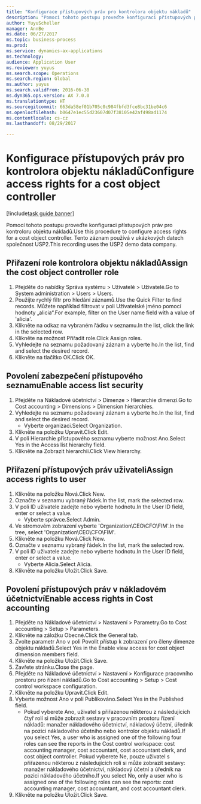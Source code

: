 ```yaml
--- 
title: "Konfigurace přístupových práv pro kontrolora objektu nákladů"
description: "Pomocí tohoto postupu proveďte konfiguraci přístupových práv pro kontroloru objektu nákladů."
author: YuyuScheller
manager: AnnBe
ms.date: 06/27/2017
ms.topic: business-process
ms.prod: 
ms.service: dynamics-ax-applications
ms.technology: 
audience: Application User
ms.reviewer: yuyus
ms.search.scope: Operations
ms.search.region: Global
ms.author: yuyus
ms.search.validFrom: 2016-06-30
ms.dyn365.ops.version: AX 7.0.0
ms.translationtype: HT
ms.sourcegitcommit: 663da58ef01b705c0c984fbfd3fce8bc31be04c6
ms.openlocfilehash: b0647e1ec55d23607d07f38105e42af498ad1174
ms.contentlocale: cs-cz
ms.lasthandoff: 08/29/2017

---
```

# <a name="configure-access-rights-for-a-cost-object-controller"></a><span data-ttu-id="d978a-103">Konfigurace přístupových práv pro kontrolora objektu nákladů</span><span class="sxs-lookup"><span data-stu-id="d978a-103">Configure access rights for a cost object controller</span></span>

[!include[task guide banner](../../includes/task-guide-banner.md)]

<span data-ttu-id="d978a-104">Pomocí tohoto postupu proveďte konfiguraci přístupových práv pro kontroloru objektu nákladů.</span><span class="sxs-lookup"><span data-stu-id="d978a-104">Use this procedure to configure access rights for a cost object controller.</span></span> <span data-ttu-id="d978a-105">Tento záznam používá v ukázkových datech společnost USP2.</span><span class="sxs-lookup"><span data-stu-id="d978a-105">This recording uses the USP2 demo data company.</span></span>


## <a name="assign-the-cost-object-controller-role"></a><span data-ttu-id="d978a-106">Přiřazení role kontrolora objektu nákladů</span><span class="sxs-lookup"><span data-stu-id="d978a-106">Assign the cost object controller role</span></span>
1. <span data-ttu-id="d978a-107">Přejděte do nabídky Správa systému > Uživatelé > Uživatelé.</span><span class="sxs-lookup"><span data-stu-id="d978a-107">Go to System administration > Users > Users.</span></span>
2. <span data-ttu-id="d978a-108">Použijte rychlý filtr pro hledání záznamů.</span><span class="sxs-lookup"><span data-stu-id="d978a-108">Use the Quick Filter to find records.</span></span> <span data-ttu-id="d978a-109">Můžete například filtrovat v poli Uživatelské jméno pomocí hodnoty „alicia“.</span><span class="sxs-lookup"><span data-stu-id="d978a-109">For example, filter on the User name field with a value of 'alicia'.</span></span>
3. <span data-ttu-id="d978a-110">Klikněte na odkaz na vybraném řádku v seznamu.</span><span class="sxs-lookup"><span data-stu-id="d978a-110">In the list, click the link in the selected row.</span></span>
4. <span data-ttu-id="d978a-111">Klikněte na možnost Přiřadit role.</span><span class="sxs-lookup"><span data-stu-id="d978a-111">Click Assign roles.</span></span>
5. <span data-ttu-id="d978a-112">Vyhledejte na seznamu požadovaný záznam a vyberte ho.</span><span class="sxs-lookup"><span data-stu-id="d978a-112">In the list, find and select the desired record.</span></span>
6. <span data-ttu-id="d978a-113">Klikněte na tlačítko OK.</span><span class="sxs-lookup"><span data-stu-id="d978a-113">Click OK.</span></span>

## <a name="enable-access-list-security"></a><span data-ttu-id="d978a-114">Povolení zabezpečení přístupového seznamu</span><span class="sxs-lookup"><span data-stu-id="d978a-114">Enable access list security</span></span>
1. <span data-ttu-id="d978a-115">Přejděte na Nákladové účetnictví > Dimenze > Hierarchie dimenzí.</span><span class="sxs-lookup"><span data-stu-id="d978a-115">Go to Cost accounting > Dimensions > Dimension hierarchies.</span></span>
2. <span data-ttu-id="d978a-116">Vyhledejte na seznamu požadovaný záznam a vyberte ho.</span><span class="sxs-lookup"><span data-stu-id="d978a-116">In the list, find and select the desired record.</span></span>
    * <span data-ttu-id="d978a-117">Vyberte organizaci.</span><span class="sxs-lookup"><span data-stu-id="d978a-117">Select Organization.</span></span>  
3. <span data-ttu-id="d978a-118">Klikněte na položku Upravit.</span><span class="sxs-lookup"><span data-stu-id="d978a-118">Click Edit.</span></span>
4. <span data-ttu-id="d978a-119">V poli Hierarchie přístupového seznamu vyberte možnost Ano.</span><span class="sxs-lookup"><span data-stu-id="d978a-119">Select Yes in the Access list hierarchy field.</span></span>
5. <span data-ttu-id="d978a-120">Klikněte na Zobrazit hierarchii.</span><span class="sxs-lookup"><span data-stu-id="d978a-120">Click View hierarchy.</span></span>

## <a name="assign-access-rights-to-user"></a><span data-ttu-id="d978a-121">Přiřazení přístupových práv uživateli</span><span class="sxs-lookup"><span data-stu-id="d978a-121">Assign access rights to user</span></span>
1. <span data-ttu-id="d978a-122">Klikněte na položku Nová.</span><span class="sxs-lookup"><span data-stu-id="d978a-122">Click New.</span></span>
2. <span data-ttu-id="d978a-123">Označte v seznamu vybraný řádek.</span><span class="sxs-lookup"><span data-stu-id="d978a-123">In the list, mark the selected row.</span></span>
3. <span data-ttu-id="d978a-124">V poli ID uživatele zadejte nebo vyberte hodnotu.</span><span class="sxs-lookup"><span data-stu-id="d978a-124">In the User ID field, enter or select a value.</span></span>
    * <span data-ttu-id="d978a-125">Vyberte správce.</span><span class="sxs-lookup"><span data-stu-id="d978a-125">Select Admin.</span></span>  
4. <span data-ttu-id="d978a-126">Ve stromovém zobrazení vyberte 'Organization\CEO\CFO\FIM'.</span><span class="sxs-lookup"><span data-stu-id="d978a-126">In the tree, select 'Organization\CEO\CFO\FIM'.</span></span>
5. <span data-ttu-id="d978a-127">Klikněte na položku Nová.</span><span class="sxs-lookup"><span data-stu-id="d978a-127">Click New.</span></span>
6. <span data-ttu-id="d978a-128">Označte v seznamu vybraný řádek.</span><span class="sxs-lookup"><span data-stu-id="d978a-128">In the list, mark the selected row.</span></span>
7. <span data-ttu-id="d978a-129">V poli ID uživatele zadejte nebo vyberte hodnotu.</span><span class="sxs-lookup"><span data-stu-id="d978a-129">In the User ID field, enter or select a value.</span></span>
    * <span data-ttu-id="d978a-130">Vyberte Alicia.</span><span class="sxs-lookup"><span data-stu-id="d978a-130">Select Alicia.</span></span>  
8. <span data-ttu-id="d978a-131">Klikněte na položku Uložit.</span><span class="sxs-lookup"><span data-stu-id="d978a-131">Click Save.</span></span>

## <a name="enable-access-rights-in-cost-accounting"></a><span data-ttu-id="d978a-132">Povolení přístupových práv v nákladovém účetnictví</span><span class="sxs-lookup"><span data-stu-id="d978a-132">Enable access rights in Cost accounting</span></span>
1. <span data-ttu-id="d978a-133">Přejděte na Nákladové účetnictví > Nastavení > Parametry.</span><span class="sxs-lookup"><span data-stu-id="d978a-133">Go to Cost accounting > Setup > Parameters.</span></span>
2. <span data-ttu-id="d978a-134">Klikněte na záložku Obecné.</span><span class="sxs-lookup"><span data-stu-id="d978a-134">Click the General tab.</span></span>
3. <span data-ttu-id="d978a-135">Zvolte parametr Ano v poli Povolit přístup k zobrazení pro členy dimenze objektu nákladů.</span><span class="sxs-lookup"><span data-stu-id="d978a-135">Select Yes in the Enable view access for cost object dimension members field.</span></span>
4. <span data-ttu-id="d978a-136">Klikněte na položku Uložit.</span><span class="sxs-lookup"><span data-stu-id="d978a-136">Click Save.</span></span>
5. <span data-ttu-id="d978a-137">Zavřete stránku.</span><span class="sxs-lookup"><span data-stu-id="d978a-137">Close the page.</span></span>
6. <span data-ttu-id="d978a-138">Přejděte na Nákladové účetnictví > Nastavení > Konfigurace pracovního prostoru pro řízení nákladů.</span><span class="sxs-lookup"><span data-stu-id="d978a-138">Go to Cost accounting > Setup > Cost control workspace configuration.</span></span>
7. <span data-ttu-id="d978a-139">Klikněte na položku Upravit.</span><span class="sxs-lookup"><span data-stu-id="d978a-139">Click Edit.</span></span>
8. <span data-ttu-id="d978a-140">Vyberte možnost Ano v poli Publikováno.</span><span class="sxs-lookup"><span data-stu-id="d978a-140">Select Yes in the Published field.</span></span>
    * <span data-ttu-id="d978a-141">Pokud vyberete Ano, uživatel s přiřazenou některou z následujících čtyř rolí si může zobrazit sestavy v pracovním prostoru řízení nákladů: manažer nákladového účetnictví, nákladový účetní, úředník na pozici nákladového účetního nebo kontrolor objektu nákladů.</span><span class="sxs-lookup"><span data-stu-id="d978a-141">If you select Yes, a user who is assigned one of the following four roles can see the reports in the Cost control workspace: cost accounting manager, cost accountant, cost accountant clerk, and cost object controller.</span></span> <span data-ttu-id="d978a-142">Pokud vyberete Ne, pouze uživatel s přiřazenou některou z následujících rolí si může zobrazit sestavy: manažer nákladového účetnictví, nákladový účetní a úředník na pozici nákladového účetního.</span><span class="sxs-lookup"><span data-stu-id="d978a-142">If you select No, only a user who is assigned one of the following roles can see the reports: cost accounting manager, cost accountant, and cost accountant clerk.</span></span>    
9. <span data-ttu-id="d978a-143">Klikněte na položku Uložit.</span><span class="sxs-lookup"><span data-stu-id="d978a-143">Click Save.</span></span>


